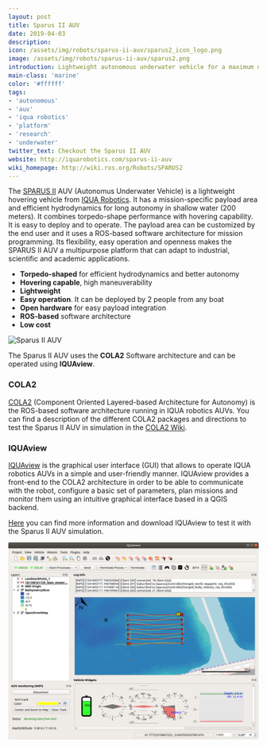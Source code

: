 ```yaml
---
layout: post
title: Sparus II AUV
date: 2019-04-03
description:
icon: /assets/img/robots/sparus-ii-auv/sparus2_icon_logo.png
image: /assets/img/robots/sparus-ii-auv/sparus2.png
introduction: Lightweight autonomous underwater vehicle for a maximum depth of 200m. The Sparus II AUV is capable of hovering and has an easily configurable payload area and an open software architecture.
main-class: 'marine'
color: '#ffffff'
tags:
- 'autonomous'
- 'auv'
- 'iqua robotics'
- 'platform'
- 'research'
- 'underwater'
twitter_text: Checkout the Sparus II AUV
website: http://iquarobotics.com/sparus-ii-auv
wiki_homepage: http://wiki.ros.org/Robots/SPARUS2
---
```


The [SPARUS II](http://iquarobotics.com/sparus-ii-auv) AUV (Autonomus Underwater Vehicle) is a lightweight hovering vehicle from [IQUA Robotics](http://iquarobotics.com). It has a mission-specific payload area and efficient hydrodynamics for long autonomy in shallow water (200 meters). It combines torpedo-shape performance with hovering capability. It is easy to deploy and to operate. The payload area can be customized by the end user and it uses a ROS-based software architecture for mission programming. Its flexibility, easy operation  and openness makes the SPARUS II AUV a multipurpose platform that can adapt to industrial, scientific and academic applications.
* **Torpedo-shaped** for efficient hydrodynamics and better autonomy
* **Hovering capable**, high maneuverability
* **Lightweight**
* **Easy operation**. It can be deployed by 2 people from any boat
* **Open hardware** for easy payload integration
* **ROS-based** software architecture
* **Low cost**

![Sparus II AUV](/assets/img/robots/sparus-ii-auv/sparus2_specs.png "Sparus II AUV")

The Sparus II AUV uses the **COLA2** Software architecture and can be operated using **IQUAview**.

### COLA2
[COLA2](http://iquarobotics.com/cola2) (Component Oriented Layered-based Architecture for Autonomy) is the ROS-based software architecture running in IQUA robotics AUVs. 
You can find a description of the different COLA2 packages and directions to test the Sparus II AUV in simulation in the [COLA2 Wiki](https://bitbucket.org/iquarobotics/cola2_core/wiki/Home).

### IQUAview

[IQUAview](http://iquarobotics.com/iquaview-graphical-user-interface) is the graphical user interface (GUI) that allows to operate IQUA robotics AUVs in a simple and user-friendly manner. IQUAview provides a front-end to the COLA2 architecture in order to be able to communicate with the robot, configure a basic set of parameters, plan missions and monitor them using an intuitive graphical interface based in a QGIS backend. 

[Here](https://bitbucket.org/iquarobotics/iquaview) you can find more information and download IQUAview to test it with the Sparus II AUV simulation.

![IQUAview](/assets/img/robots/sparus-ii-auv/iquaview.png "IQUAview")

